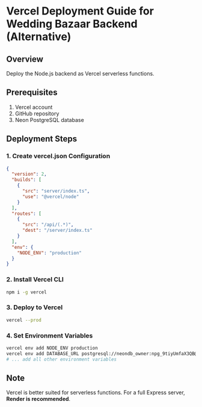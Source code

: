 # Vercel Deployment Guide for Wedding Bazaar Backend (Alternative)

## Overview
Deploy the Node.js backend as Vercel serverless functions.

## Prerequisites
1. Vercel account
2. GitHub repository
3. Neon PostgreSQL database

## Deployment Steps

### 1. Create vercel.json Configuration
```json
{
  "version": 2,
  "builds": [
    {
      "src": "server/index.ts",
      "use": "@vercel/node"
    }
  ],
  "routes": [
    {
      "src": "/api/(.*)",
      "dest": "/server/index.ts"
    }
  ],
  "env": {
    "NODE_ENV": "production"
  }
}
```

### 2. Install Vercel CLI
```bash
npm i -g vercel
```

### 3. Deploy to Vercel
```bash
vercel --prod
```

### 4. Set Environment Variables
```bash
vercel env add NODE_ENV production
vercel env add DATABASE_URL postgresql://neondb_owner:npg_9tiyUmfaX3QB@ep-mute-mode-a1c209pi-pooler.ap-southeast-1.aws.neon.tech/neondb?sslmode=require
# ... add all other environment variables
```

## Note
Vercel is better suited for serverless functions. For a full Express server, **Render is recommended**.
